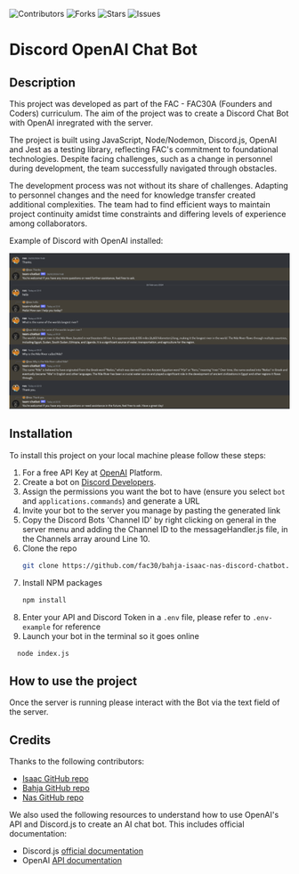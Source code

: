 ![Contributors](https://img.shields.io/github/contributors/fac30/bahja-isaac-nas-discord-chatbot?style=plastic) ![Forks](https://img.shields.io/github/forks/fac30/bahja-isaac-nas-discord-chatbot) ![Stars](https://img.shields.io/github/stars/fac30/bahja-isaac-nas-discord-chatbot) ![Issues](https://img.shields.io/github/issues/fac30/bahja-isaac-nas-discord-chatbot)
# Discord OpenAI Chat Bot


## Description
This project was developed as part of the FAC - FAC30A (Founders and Coders) curriculum. The aim of the project was to create a Discord Chat Bot with OpenAI inregrated with the server.

The project is built using JavaScript, Node/Nodemon, Discord.js, OpenAI and Jest as a testing library, reflecting FAC's commitment to foundational technologies. Despite facing challenges, such as a change in personnel during development, the team successfully navigated through obstacles.

The development process was not without its share of challenges. Adapting to personnel changes and the need for knowledge transfer created additional complexities. The team had to find efficient ways to maintain project continuity amidst time constraints and differing levels of experience among collaborators.

Example of Discord with OpenAI installed:

<img src="./assets/discord-chat.png">


## Installation

To install this project on your local machine please follow these steps:

1. For a free API Key at [OpenAI](https://platform.openai.com/api-keys) Platform.
2. Create a bot on [Discord Developers](https://discord.com/developers/applications).
3. Assign the permissions you want the bot to have (ensure you select `bot` and `applications.commands`) and generate a URL
4. Invite your bot to the server you manage by pasting the generated link
5. Copy the Discord Bots 'Channel ID' by right clicking on general in the server menu and adding the Channel ID to the messageHandler.js file, in the Channels array around Line 10.
6. Clone the repo
   ```sh
   git clone https://github.com/fac30/bahja-isaac-nas-discord-chatbot.git
   ```
7. Install NPM packages
   ```sh
   npm install
   ```
8. Enter your API and Discord Token in a `.env` file, please refer to `.env-example` for reference
9. Launch your bot in the terminal so it goes online
  ```sh
    node index.js
  ```

## How to use the project
Once the server is running please interact with the Bot via the text field of the server.

## Credits
Thanks to the following contributors:
- [Isaac GitHub repo](https://github.com/PrinceAyo1?tab=overview&from=2024-01-01&to=2024-01-23)
- [Bahja GitHub repo](https://github.com/bajii2020)
- [Nas GitHub repo](https://github.com/nascho)

We also used the following resources to understand how to use OpenAI's API and Discord.js to create an AI chat bot. This includes official documentation:

* Discord.js [official documentation](https://discordjs.guide/#before-you-begin)
* OpenAI [API documentation](https://platform.openai.com/docs/introduction)
